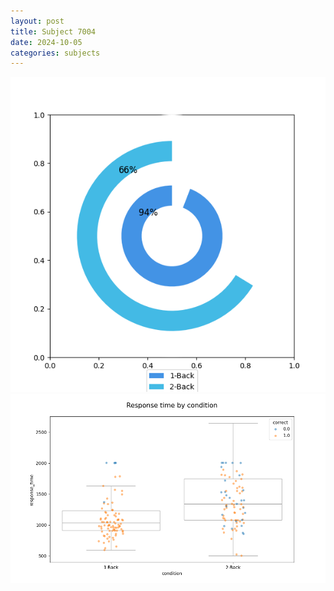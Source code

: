 ```yaml
---
layout: post
title: Subject 7004
date: 2024-10-05
categories: subjects
---
```


![](data/7004/run-4/7004_accuracy_by_condition.png)
![](data/7004/run-4/7004_response_time_by_condition.png)
